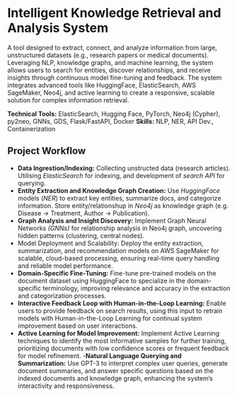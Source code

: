 # Intelligent Knowledge Retrieval and Analysis System

A tool designed to extract, connect, and analyze information from large, unstructured datasets (e.g., research papers or medical documents). 
Leveraging NLP, knowledge graphs, and machine learning, the system allows users to search for entities, discover relationships, and receive insights through continuous model fine-tuning and feedback.
The system integrates advanced tools like HuggingFace, ElasticSearch, AWS SageMaker, Neo4j, and active learning to create a responsive, scalable solution for complex information retrieval.

**Technical Tools:** ElasticSearch, Hugging Face, PyTorch, Neo4j (Cypher), py2neo, GNNs, GDS, Flask/FastAPI, Docker
**Skills:** NLP, NER, API Dev., Containerization

## Project Workflow

- **Data Ingrestion/Indexing:** Collecting unstructed data (research articles). Utilising *ElasticSearch* for indexing, and development of *search API* for querying.
- **Entity Extraction and Knowledge Graph Creation:** Use *HuggingFace* models (*NER*) to extract key entities, summarize docs, and categorize information. Store entity/relationshup in *Neo4j* as knowledge graph (e.g. Disease -> Treatment, Author -> Publication).
- **Graph Analysis and Insight Discovery:** Implement Graph Neural Networks *(GNNs)* for relationship analysis in Neo4j graph, uncovering hidden patterns (clustering, central nodes).
- Model Deployment and Scalability: Deploy the entity extraction, summarization, and recommendation models on AWS SageMaker for scalable, cloud-based processing, ensuring real-time query handling and reliable model performance.
- **Domain-Specific Fine-Tuning:** Fine-tune pre-trained models on the document dataset using HuggingFace to specialize in the domain-specific terminology, improving relevance and accuracy in the extraction and categorization processes.
- **Interactive Feedback Loop with Human-in-the-Loop Learning:** Enable users to provide feedback on search results, using this input to retrain models with Human-in-the-Loop Learning for continual system improvement based on user interactions.
- **Active Learning for Model Improvement:** Implement Active Learning techniques to identify the most informative samples for further training, prioritizing documents with low confidence scores or frequent feedback for model refinement.
-**Natural Language Querying and Summarization:** Use GPT-3 to interpret complex user queries, generate document summaries, and answer specific questions based on the indexed documents and knowledge graph, enhancing the system’s interactivity and responsiveness.


